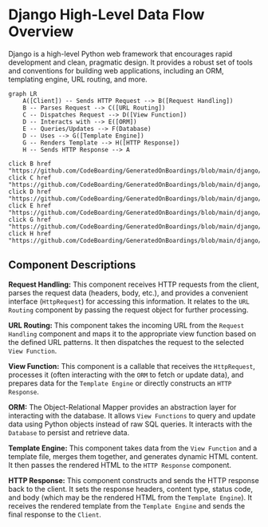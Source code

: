 # Django High-Level Data Flow Overview

Django is a high-level Python web framework that encourages rapid development and clean, pragmatic design. It provides a robust set of tools and conventions for building web applications, including an ORM, templating engine, URL routing, and more.

```mermaid
graph LR
    A([Client]) -- Sends HTTP Request --> B([Request Handling])
    B -- Parses Request --> C([URL Routing])
    C -- Dispatches Request --> D([View Function])
    D -- Interacts with --> E([ORM])
    E -- Queries/Updates --> F(Database)
    D -- Uses --> G([Template Engine])
    G -- Renders Template --> H([HTTP Response])
    H -- Sends HTTP Response --> A

click B href "https://github.com/CodeBoarding/GeneratedOnBoardings/blob/main/django//Request%20Handling.md"
click C href "https://github.com/CodeBoarding/GeneratedOnBoardings/blob/main/django//URL%20Routing.md"
click D href "https://github.com/CodeBoarding/GeneratedOnBoardings/blob/main/django//View%20Function.md"
click E href "https://github.com/CodeBoarding/GeneratedOnBoardings/blob/main/django//ORM.md"
click G href "https://github.com/CodeBoarding/GeneratedOnBoardings/blob/main/django//Template%20Engine.md"
click H href "https://github.com/CodeBoarding/GeneratedOnBoardings/blob/main/django//HTTP%20Response.md"
```

## Component Descriptions

**Request Handling:** This component receives HTTP requests from the client, parses the request data (headers, body, etc.), and provides a convenient interface (`HttpRequest`) for accessing this information. It relates to the `URL Routing` component by passing the request object for further processing.

**URL Routing:** This component takes the incoming URL from the `Request Handling` component and maps it to the appropriate view function based on the defined URL patterns. It then dispatches the request to the selected `View Function`.

**View Function:** This component is a callable that receives the `HttpRequest`, processes it (often interacting with the `ORM` to fetch or update data), and prepares data for the `Template Engine` or directly constructs an `HTTP Response`.

**ORM:** The Object-Relational Mapper provides an abstraction layer for interacting with the database. It allows `View Functions` to query and update data using Python objects instead of raw SQL queries. It interacts with the `Database` to persist and retrieve data.

**Template Engine:** This component takes data from the `View Function` and a template file, merges them together, and generates dynamic HTML content. It then passes the rendered HTML to the `HTTP Response` component.

**HTTP Response:** This component constructs and sends the HTTP response back to the client. It sets the response headers, content type, status code, and body (which may be the rendered HTML from the `Template Engine`). It receives the rendered template from the `Template Engine` and sends the final response to the `Client`.
